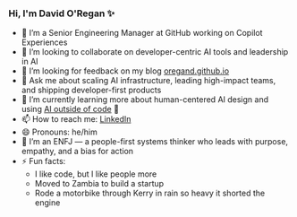### Hi, I'm David O'Regan ✨

- 🔭 I’m a Senior Engineering Manager at GitHub working on Copilot Experiences  
- 👯 I’m looking to collaborate on developer-centric AI tools and leadership in AI  
- 🤔 I’m looking for feedback on my blog [oregand.github.io](https://github.com/Oregand/oregand.github.io)  
- 💬 Ask me about scaling AI infrastructure, leading high-impact teams, and shipping developer-first products  
- 🌱 I’m currently learning more about human-centered AI design and using [AI outside of code](https://oregand.github.io/blog/how-i-used-ai-to-rebuild-my-shoulder/) 🎸  
- 📫 How to reach me: [LinkedIn](https://www.linkedin.com/in/oregand7/)  
- 😄 Pronouns: he/him  
- 🐝 I’m an ENFJ — a people-first systems thinker who leads with purpose, empathy, and a bias for action  
- ⚡️ Fun facts:  
  - I like code, but I like people more  
  - Moved to Zambia to build a startup  
  - Rode a motorbike through Kerry in rain so heavy it shorted the engine  
